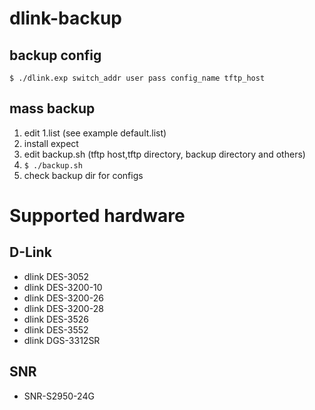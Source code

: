 dlink-backup
============

backup config
-------------

    $ ./dlink.exp switch_addr user pass config_name tftp_host


mass backup
-----------

1. edit 1.list (see example default.list)
2. install expect
3. edit backup.sh (tftp host,tftp directory, backup directory and others)
4. ```$ ./backup.sh```
5. check backup dir for configs


Supported hardware
==================


D-Link
------

* dlink DES-3052
* dlink DES-3200-10
* dlink DES-3200-26
* dlink DES-3200-28
* dlink DES-3526
* dlink DES-3552
* dlink DGS-3312SR

SNR
---

* SNR-S2950-24G
